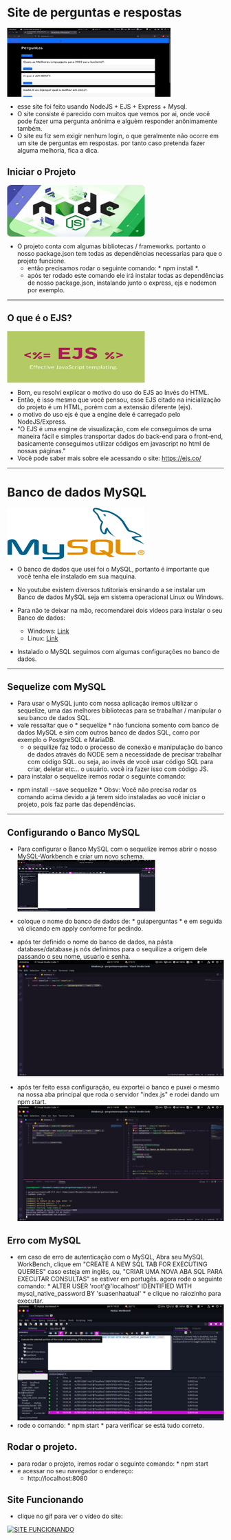 # Site de perguntas e respostas

<img align="center" alt="perguntaserespostas" height="160" width="380" src="./public/img/preguntaserespostas.png"><br>
    
- esse site foi feito usando NodeJS + EJS + Express + Mysql.
- O site consiste é parecido com muitos que vemos por ai, onde você pode fazer uma pergunta anônima e alguèm responder anônimamente também.
- O site eu fiz sem exigir nenhum login, o que geralmente não ocorre em um site de perguntas em respostas. por tanto caso pretenda fazer alguma melhoria, fica a dica.

## Iniciar o Projeto

<img align="center" alt="NODE.JS" height="120" width="320" src="./public/img/node.jpg"><br>

- O projeto conta com algumas bibliotecas / frameworks. portanto o nosso package.json tem todas as dependências necessarias para que o projeto funcione.
    - então precisamos rodar o seguinte comando: * npm install *.<br>
    - após ter rodado este comando ele irá instalar todas as dependências de nosso package.json, instalando junto o express, ejs e nodemon por exemplo.
<hr>

## O que é o EJS?
   
   
<img align="center" alt="NODE.JS" height="120" width="320" src="./public/img/ejs.gif"><br>
   
  - Bom, eu resolvi explicar o motivo do uso do EJS ao Invés do HTML.
  - Então, é isso mesmo que você pensou, esse EJS citado na inicialização do projeto é um HTML, porém com a extensão diferente (ejs).
  - o motivo do uso ejs é que a engine dele é carregado pelo NodeJS/Express.
  - "O EJS é uma engine de visualização, com ele conseguimos de uma maneira fácil e simples transportar dados do back-end para o front-end, basicamente conseguimos utilizar códigos em javascript no html de nossas páginas."
  - Você pode saber mais sobre ele acessando o site: https://ejs.co/
<hr>

# Banco de dados MySQL

<img align="center" alt="MYSQL" height="120" width="320" src="./public/img/mysql.png"><br>

- O banco de dados que usei foi o MySQL, portanto é importante que você tenha ele instalado em sua maquina.
 - No youtube existem diversos tutitoriais ensinando a se instalar um Banco de dados MySQL seja em sistema operacional Linux ou Windows.
 - Para não te deixar na mão, recomendarei dois videos para instalar o seu Banco de dados:
      - Windows: <a href="https://www.youtube.com/watch?v=fmerTu7dWk8&t=327s&ab_channel=B%C3%B3sonTreinamentos">Link</a>
      - Linux: <a href="https://www.youtube.com/watch?v=CBK7c1xp-zI&list=LL&index=11&ab_channel=B%C3%B3sonTreinamentos">Link</a>
 
- Instalado o MySQL seguimos com algumas configurações no banco de dados.
<hr>

## Sequelize com MySQL

 - Para usar o MySQL junto com nossa aplicação iremos ultilizar o sequelize, uma das melhores bibliotecas para se trabalhar / manipular o seu banco de dados SQL. 
 - vale ressaltar que o * sequelize * não funciona somento com banco de dados MySQL e sim com outros banco de dados SQL, como por exemplo o PostgreSQL e MariaDB.
   * o sequilize faz todo o processo de conexão e manipulação do banco de dados através do NODE sem a necessidade de precisar trabalhar com código SQL. ou seja, ao invés de você usar código SQL para criar, deletar etc... o usuário. você ira fazer isso com código JS.
 -  para instalar o sequelize iremos rodar o seguinte comando: 
   * npm install --save sequelize
    * Obsv: Você não precisa rodar os comando acima devido a já terem sido instaladas ao você iniciar o projeto, pois faz parte das dependências.
<hr>

## Configurando o Banco MySQL  
  - Para configurar o Banco MySQL com o sequelize iremos abrir o nosso MySQL-Workbench e criar um novo schema.<br>
  <img align="center" alt="schema" height="120" width="320" src="./imagensbd/newschema.png"><br>
  
  - coloque o nome do banco de dados de: * guiaperguntas * e em seguida vá clicando em apply conforme for pedindo.
  - após ter definido o nome do banco de dados, na pásta database/database.js nós definimos para o sequilize a origem dele passando o seu nome, usuario e senha.<br>
  <img src="./imagensbd/guiaperguntas.png"><br>
  - após ter feito essa configuração, eu exportei o banco e puxei o mesmo na nossa aba principal que roda o servidor "index.js" e rodei dando um npm start.
  <img src="./imagensbd/bancodedadosRodando.png"><br>
  
 ## Erro com MySQL
 
  - em caso de erro de autenticação com o MySQL, Abra seu MySQL WorkBench, clique em "CREATE A NEW SQL TAB FOR EXECUTING QUERIES" caso esteja em inglês, ou, "CRIAR UMA NOVA ABA SQL PARA EXECUTAR CONSULTAS" se estiver em portugês. agora rode o seguinte comando: * ALTER USER 'root'@'localhost' IDENTIFIED WITH mysql_native_password BY 'suasenhaatual' * e clique no raiozinho para executar.<br>
  <img src="./imagensbd/corrigindomysql.png"><br>
  - rode o comando: * npm start * para verificar se está tudo correto.
## Rodar o projeto.

  - para rodar o projeto, iremos rodar o seguinte comando: * npm start
  - e acessar no seu navegador o endereço: 
    * http://localhost:8080

## Site Funcionando
    
- clique no gif para ver o vídeo do site:    

[![SITE FUNCIONANDO](https://media.giphy.com/media/4u7FxYVziKuo8WIk45/giphy.gif)](https://www.youtube.com/watch?v=hHKvUwaVuVg)
